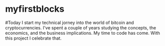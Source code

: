 # myfirstblocks

#Today I start my technical jorney into the world of bitcoin and cryptocurrencies. I've spent a couple of years studying the concepts, the economics, and the business implications. My time to code has come. With this project I celebrate that. 
